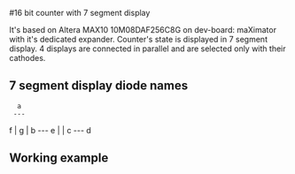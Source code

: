 #16 bit counter with 7 segment display

It's based on Altera MAX10 10M08DAF256C8G on dev-board: maXimator with it's dedicated expander.
Counter's state is displayed in 7 segment display. 4 displays are connected in parallel and are selected only with their cathodes.


## 7 segment display diode names
	  a
	 ---
  f	| g	| b
	 ---
  e |   | c
	 ---
	  d

## Working example
